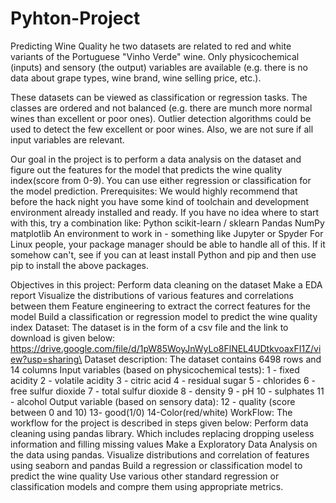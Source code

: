 # Pyhton-Project
Predicting Wine Quality
he two datasets are related to red and white variants of the Portuguese "Vinho Verde" wine. Only physicochemical (inputs) and sensory (the output) variables are available (e.g. there is no data about grape types, wine brand, wine selling price, etc.). 

These datasets can be viewed as classification or regression tasks. The classes are ordered and not balanced (e.g. there are munch more normal wines than excellent or poor ones). Outlier detection algorithms could be used to detect the few excellent or poor wines. Also, we are not sure if all input variables are relevant. 

Our goal in the project is to perform a data analysis on the dataset and figure out the features for the model that predicts the wine quality index(score from 0-9).
You can use either regression or classification for the model prediction.
Prerequisites:
We would highly recommend that before the hack night you have some kind of toolchain and development environment already installed and ready. If you have no idea where to start with this, try a combination like:
Python
scikit-learn / sklearn
Pandas
NumPy
matplotlib
An environment to work in - something like Jupyter or Spyder
For Linux people, your package manager should be able to handle all of this. If it somehow can't, see if you can at least install Python and pip and then use pip to install the above packages.

Objectives in this project:
Perform data cleaning on the dataset
Make a EDA report 
Visualize the distributions of various features and correlations between them
Feature engineering to extract the correct features for the model
Build a classification or regression model to predict the wine quality index
Dataset:
The dataset is in the form of a csv file and the link to download is given below:
https://drive.google.com/file/d/1pW85WoyJnWyLo8FlNEL4UDtkvoaxFI1Z/view?usp=sharing\
Dataset description:
The dataset contains 6498 rows and 14 columns
Input variables (based on physicochemical tests): 
1 - fixed acidity 
2 - volatile acidity 
3 - citric acid 
4 - residual sugar 
5 - chlorides 
6 - free sulfur dioxide 
7 - total sulfur dioxide 
8 - density 
9 - pH 
10 - sulphates 
11 - alcohol 
Output variable (based on sensory data): 
12 - quality (score between 0 and 10)
13- good(1/0)
14-Color(red/white)
WorkFlow:
The workflow for the project is described in  steps given below:
Perform data cleaning using pandas library. Which includes replacing dropping useless information and filling missing values
Make a Exploratory Data Analysis on the data using pandas.
Visualize distributions and correlation of features using seaborn and pandas
Build a regression or classification model to predict the wine quality
Use various other standard regression or classification models and compre them using appropriate metrics.




